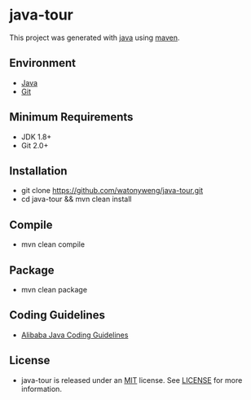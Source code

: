 # java-tour

This project was generated with [java](https://www.java.com/en) using [maven](https://github.com/apache/maven).

## Environment

- [Java](https://www.java.com/en)
- [Git](https://git-scm.com)

## Minimum Requirements

- JDK 1.8+ 
- Git 2.0+

## Installation

- git clone https://github.com/watonyweng/java-tour.git
- cd java-tour && mvn clean install

## Compile

- mvn clean compile

## Package

- mvn clean package

## Coding Guidelines

- [Alibaba Java Coding Guidelines](https://github.com/alibaba/p3c)

## License

- java-tour is released under an [MIT](https://opensource.org/licenses/MIT) license. See [LICENSE](https://github.com/watonyweng/java-tour/tree/master/LICENSE) for more information.
